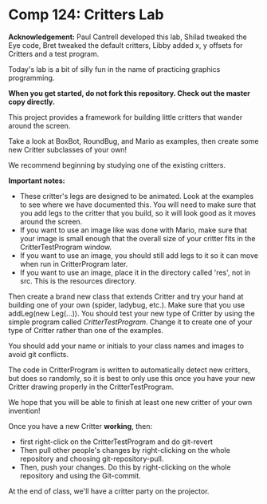 Comp 124: Critters Lab
====

**Acknowledgement:** Paul Cantrell developed this lab, Shilad tweaked the Eye code, Bret tweaked the default critters, Libby added x, y offsets for Critters and a test program.

Today's lab is a bit of silly fun in the name of practicing graphics programming.

**When you get started, do not fork this repository. Check out the master copy directly.**

This project provides a framework for building little critters that wander around the screen.

Take a look at BoxBot, RoundBug, and Mario as examples, then create some new Critter subclasses of your own!

We recommend beginning by studying one of the existing critters. 

**Important notes:** 

* These critter's legs are designed to be animated. Look at the examples to see where we have documented this. You will need to make sure that you add legs to the critter that you build, so it will look good as it moves around the screen.
* If you want to use an image like was done with Mario, make sure that your image is small enough that the overall size of your critter fits in the CritterTestProgram window.
* If you want to use an image, you should still add legs to it so it can move when run in CritterProgram later.
* If you want to use an image, place it in the directory called 'res', not in src. This is the resources directory.

Then create a brand new class that extends Critter and try your hand at building one of your own (spider, ladybug, etc.). Make sure that you use addLeg(new Leg(...)). You should test your new type of Critter by using the simple program called *CritterTestProgram*. Change it to create one of your type of Critter rather than one of the examples.

You should add your name or initials to your class names and images to avoid git conflicts.


The code in CritterProgram is written to automatically detect new critters, but does so randomly, so it is best to only use this once you have your new Critter drawing properly in the CritterTestProgram.

We hope that you will be able to finish at least one new critter of your own invention!

Once you have a new Critter **working**, then:
* first right-click on the CritterTestProgram and do git-revert
* Then pull other people's changes by right-clicking on the whole repository and choosing git-repository-pull. 
* Then, push your changes. Do this by right-clicking on the  whole repository and using the Git-commit.

At the end of class, we'll have a critter party on the projector.
